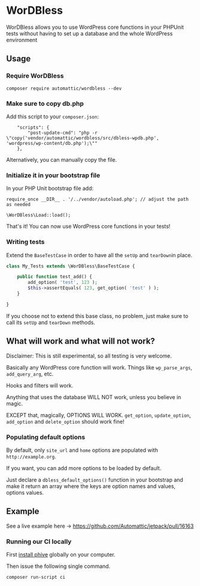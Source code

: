 # WorDBless
WorDBless allows you to use WordPress core functions in your PHPUnit tests without having to set up a database and the whole WordPress environment

## Usage

### Require WorDBless

```
composer require automattic/wordbless --dev
```

### Make sure to copy db.php

Add this script to your `composer.json`:

```
    "scripts": {
        "post-update-cmd": "php -r \"copy('vendor/automattic/wordbless/src/dbless-wpdb.php', 'wordpress/wp-content/db.php');\""
    },
```

Alternatively, you can manually copy the file.

### Initialize it in your bootstrap file

In your PHP Unit bootstrap file add:

```
require_once __DIR__ . '/../vendor/autoload.php'; // adjust the path as needed

\WorDBless\Load::load();

```

That's it! You can now use WordPress core functions in your tests!

### Writing tests

Extend the `BaseTestCase` in order to have all the `setUp` and `tearDown`in place.

```PHP
class My_Tests extends \WorDBless\BaseTestCase {

	public function test_add() {
		add_option( 'test', 123 );
		$this->assertEquals( 123, get_option( 'test' ) );
	}

}
```

If you choose not to extend this base class, no problem, just make sure to call its `setUp` and `tearDown` methods.

## What will work and what will not work?

Disclaimer: This is still experimental, so all testing is very welcome.

Basically any WordPress core function will work. Things like `wp_parse_args`, `add_query_arg`, etc.

Hooks and filters will work.

Anything that uses the database WILL NOT work, unless you believe in magic.

EXCEPT that, magically, OPTIONS WILL WORK. `get_option`, `update_option`, `add_option` and `delete_option` should work fine!

### Populating default options

By default, only `site_url` and `home` options are populated with `http://example.org`.

If you want, you can add more options to be loaded by default. 

Just declare a `dbless_default_options()` function in your bootstrap and make it return an array where the keys are option names and values, options values.

## Example

See a live example here -> https://github.com/Automattic/jetpack/pull/16163

### Running our CI locally

First [install phive](https://phar.io/#Install) globally on your computer.

Then issue the following single command.

```bash
composer run-script ci
```
